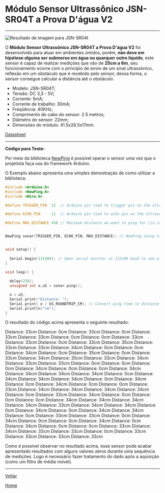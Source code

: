 # **Módulo Sensor Ultrassônico JSN-SR04T a Prova D'água V2**

---

![Resultado de imagem para JSN-SR04t](https://cdn.awsli.com.br/600x700/78/78150/produto/24288369/1b26eec974.jpg)

O **Módulo Sensor Ultrassônico JSN-SR04T a Prova D'água V2** foi desenvolvido para atuar em ambientes úmidos, porém, **não deve em hipótese alguma ser submerso em água ou quarquer outro líquido**,
este sensor é capaz de realizar medições que vão de **25cm a 6m**, seu 
funcionamento ocorre com o princípio de envio de um sinal ultrassônico, 
reflexão em um obstáculo que é recebido pelo sensor, dessa forma, o 
sensor consegue calcular a distância até o obstáculo.



- Modelo: JSN-SR04T;
- Tensão: DC 3,3 - 5V;
- Corrente: 5mA;
- Corrente de trabalho: 30mA;
- Freqüência: 40KHz;
- Comprimento do cabo do sensor: 2.5 metros;
- Diâmetro do sensor: 22mm;
- Dimensões do módulo: 41.5x28.5x17mm.

[Datasheet](https://uamper.com/products/datasheet/JSN-SR04T-2.0.pdf)

---

**Código para Teste:**

Por meio da biblioteca [NewPing](https://bitbucket.org/teckel12/arduino-new-ping/wiki/Home) é possível operar o sensor uma vez que o projetista faça usa do framework Arduino. 

O Exemplo abaixo apresenta uma simples demostração de como utilizar a biblioteca:

```c++
#include <Arduino.h>
#include <NewPing.h>
#include <Wire.h>

#define TRIGGER_PIN  12  // Arduino pin tied to trigger pin on the ultrasonic sensor.

#define ECHO_PIN     11  // Arduino pin tied to echo pin on the ultrasonic sensor.

#define MAX_DISTANCE 450 // Maximum distance we want to ping for (in centimeters). Maximum sensor distance is rated at 400-500cm.


NewPing sonar(TRIGGER_PIN, ECHO_PIN, MAX_DISTANCE); // NewPing setup of pins and maximum distance.


void setup() {
  
  Serial.begin(115200); // Open serial monitor at 115200 baud to see ping results.
}

void loop() {
  
  delay(250);                      
  unsigned int o,uS = sonar.ping(); 

  o = uS;
  Serial.print("Distance: ");
  Serial.print( o / US_ROUNDTRIP_CM); // Convert ping time to distance in cm and print result (0 = outside set distance range)
  Serial.println("cm");
}
```



O resultado do código acima apresenta o seguinte resultado:

Distance: 33cm
Distance: 0cm
Distance: 33cm
Distance: 0cm
Distance: 33cm
Distance: 33cm
Distance: 0cm
Distance: 0cm
Distance: 33cm
Distance: 33cm
Distance: 0cm
Distance: 33cm
Distance: 35cm
Distance: 33cm
Distance: 33cm
Distance: 34cm
Distance: 0cm
Distance: 0cm
Distance: 34cm
Distance: 0cm
Distance: 35cm
Distance: 0cm
Distance: 33cm
Distance: 34cm
Distance: 35cm
Distance: 33cm
Distance: 34cm
Distance: 33cm
Distance: 33cm
Distance: 0cm
Distance: 0cm
Distance: 0cm
Distance: 34cm
Distance: 0cm
Distance: 0cm
Distance: 34cm
Distance: 34cm
Distance: 34cm
Distance: 34cm
Distance: 0cm
Distance: 34cm
Distance: 34cm
Distance: 34cm
Distance: 0cm
Distance: 34cm
Distance: 0cm
Distance: 34cm
Distance: 0cm
Distance: 0cm
Distance: 33cm
Distance: 34cm
Distance: 34cm
Distance: 34cm
Distance: 34cm
Distance: 0cm
Distance: 33cm
Distance: 34cm
Distance: 0cm
Distance: 0cm
Distance: 0cm
Distance: 34cm
Distance: 34cm
Distance: 34cm
Distance: 34cm
Distance: 33cm
Distance: 34cm
Distance: 34cm
Distance: 0cm
Distance: 34cm
Distance: 0cm
Distance: 34cm
Distance: 34cm
Distance: 0cm
Distance: 33cm
Distance: 33cm
Distance: 0cm
Distance: 34cm
Distance: 0cm
Distance: 0cm
Distance: 34cm
Distance: 0cm
Distance: 34cm
Distance: 0cm
Distance: 0cm
Distance: 33cm
Distance: 34cm
Distance: 33cm
Distance: 33cm
Distance: 0cm
Distance: 33cm
Distance: 33cm
Distance: 33cm
Distance: 33cm

Como é possível observar no resultado acima, esse sensor pode acabar apresentado resultados com alguns valores zeros durante uma sequência de medições. Logo é necessário fazer tratamento do dado após a aquisição (como um filtro de média móvel).

---
[Voltar](./../)

[Home](https://lpae.github.io/)
